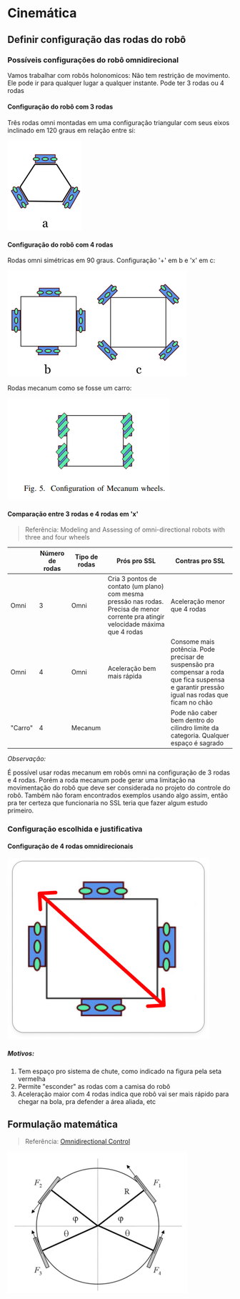 # Cinemática

<!-- TODO: o que é a cinematica e por que vamos precisar dela?  -->

## Definir configuração das rodas do robô

### Possíveis configurações do robô omnidirecional 
 
Vamos trabalhar com robôs holonomicos: Não tem restrição de movimento. Ele pode ir para qualquer lugar a qualquer instante. Pode ter 3 rodas ou 4 rodas 

#### Configuração do robô com 3 rodas

Três rodas omni montadas em uma configuração triangular com seus eixos inclinado em 120 graus em relação entre si:

![3-rodas](3-rodas.png)

#### Configuração do robô com 4 rodas

Rodas omni simétricas em 90 graus. Configuração '+' em b e 'x' em c:

![dois tipos de omni com 4 rodas](4-rodas.png)

Rodas mecanum como se fosse um carro:

![carro](mecanum.png)

#### Comparação entre 3 rodas e 4 rodas em 'x' 
> Referência: Modeling and Assessing of omni-directional robots with three and four wheels 

|  | Número de rodas | Tipo de rodas | Prós pro SSL | Contras pro SSL |
|---|---|---|---|---|
| Omni | 3 | Omni | Cria 3 pontos de contato (um plano) com mesma pressão nas rodas. Precisa de menor corrente pra atingir velocidade máxima que 4 rodas | Aceleração menor que 4 rodas |
| Omni | 4 | Omni | Aceleração bem mais rápida | Consome mais potência. Pode precisar de suspensão pra compensar a roda que fica suspensa e garantir pressão igual nas rodas que ficam no chão |
| "Carro" | 4 | Mecanum |  | Pode não caber bem dentro do cilindro limite da categoria. Qualquer espaço é sagrado |

*Observação:* 

É possível usar rodas mecanum em robôs omni na configuração de 3 rodas e 4 rodas. Porém a roda mecanum pode gerar uma limitação na movimentação do robô que deve ser considerada no projeto do controle do robô. Também não foram encontrados exemplos usando algo assim, então pra ter certeza que funcionaria no SSL teria que fazer algum estudo primeiro.  

### Configuração escolhida e justificativa 

#### Configuração de 4 rodas omnidirecionais

![4 rodas omni](config-chute.png)

##### Motivos: 

1. Tem espaço pro sistema de chute, como indicado na figura pela seta vermelha 
2. Permite "esconder" as rodas com a camisa do robô  
3. Aceleração maior com 4 rodas indica que robô vai ser mais rápido para chegar na bola, pra defender a área aliada, etc 

## Formulação matemática

<!-- TODO: incluir formulas da cinematica do robo  -->

> Referência: [Omnidirectional Control](../../Bibliografia/artigos/omnidrive.pdf)

![Robô assimétrico](./assimetric-robot.png)